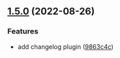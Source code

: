 ## [1.5.0](https://github.com/rthewhite/semantic-release-testing/compare/v1.4.0...v1.5.0) (2022-08-26)


### Features

* add changelog plugin ([9863c4c](https://github.com/rthewhite/semantic-release-testing/commit/9863c4cd4917c66d118909e225fee35401d4e3d8))
